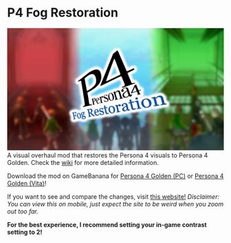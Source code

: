 # P4 Fog Restoration
![](https://raw.githubusercontent.com/BrawlerAce/p4g64.fogrestoration/master/assets/description/thumbnail_v2.png)
A visual overhaul mod that restores the Persona 4 visuals to Persona 4 Golden. Check the [wiki](https://github.com/BrawlerAce/p4g64.fogrestoration/wiki) for more detailed information.

Download the mod on GameBanana for [Persona 4 Golden (PC)](https://gamebanana.com/wips/86080) or [Persona 4 Golden (Vita)](https://gamebanana.com/mods/538512)!

If you want to see and compare the changes, visit [this website!](https://p4fogmod.maxineis.gay/) *Disclaimer: You can view this on mobile, just expect the site to be weird when you zoom out too far.*

**For the best experience, I recommend setting your in-game contrast setting to 2!**

